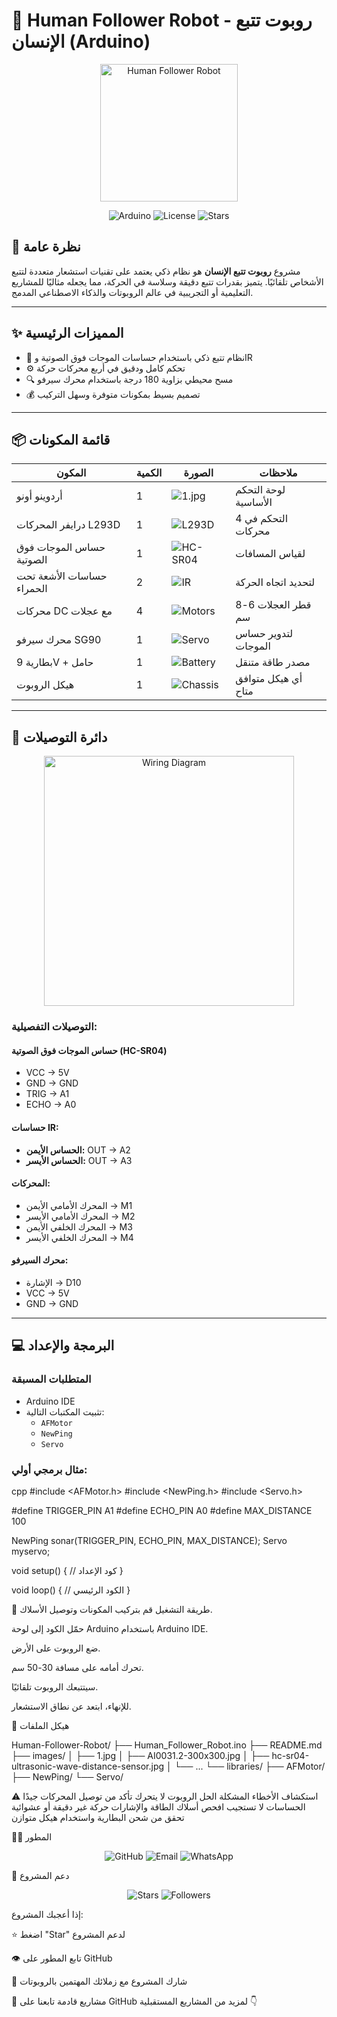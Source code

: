 # 🤖 Human Follower Robot - روبوت تتبع الإنسان (Arduino)

<p align="center">
  <img src="./images/433319f6-4cfd-435d-afbe-c8104b8f43f7.jfif" width="220" alt="Human Follower Robot"/>
</p>

<p align="center">
  <img src="https://img.shields.io/badge/Platform-Arduino-blue" alt="Arduino">
  <img src="https://img.shields.io/badge/License-MIT-green" alt="License">
  <img src="https://img.shields.io/github/stars/Eng-Ayman-Twfaq/Human-Follower-Robot?style=social" alt="Stars">
</p>

## 📝 نظرة عامة

مشروع **روبوت تتبع الإنسان** هو نظام ذكي يعتمد على تقنيات استشعار متعددة لتتبع الأشخاص تلقائيًا. يتميز بقدرات تتبع دقيقة وسلاسة في الحركة، مما يجعله مثاليًا للمشاريع التعليمية أو التجريبية في عالم الروبوتات والذكاء الاصطناعي المدمج.

---

## ✨ المميزات الرئيسية

- 🎯 نظام تتبع ذكي باستخدام حساسات الموجات فوق الصوتية وIR
- ⚙️ تحكم كامل ودقيق في أربع محركات حركة
- 🔍 مسح محيطي بزاوية 180 درجة باستخدام محرك سيرفو
- 💰 تصميم بسيط بمكونات متوفرة وسهل التركيب

---

## 📦 قائمة المكونات

| المكون                        | الكمية | الصورة                                                                 | ملاحظات                        |
|------------------------------|--------|------------------------------------------------------------------------|--------------------------------|
| أردوينو أونو                 | 1      | ![1.jpg](./images/1.jpg)                                              | لوحة التحكم الأساسية           |
| درايفر المحركات L293D       | 1      | ![L293D](./images/AI0031.2-300x300.jpg)                               | التحكم في 4 محركات             |
| حساس الموجات فوق الصوتية     | 1      | ![HC-SR04](./images/hc-sr04-ultrasonic-wave-distance-sensor.jpg)      | لقياس المسافات                 |
| حساسات الأشعة تحت الحمراء  | 2      | ![IR](./images/ir-sensor-module-imported-500x500-1000x1000.jpg)       | لتحديد اتجاه الحركة            |
| محركات DC مع عجلات          | 4      | ![Motors](./images/336.2.jpg)                                         | قطر العجلات 6-8 سم             |
| محرك سيرفو SG90             | 1      | ![Servo](./images/R.png)                                              | لتدوير حساس الموجات            |
| بطارية 9V + حامل            | 1      | ![Battery](./images/s-l400.jpg)                                       | مصدر طاقة متنقل                |
| هيكل الروبوت                | 1      | ![Chassis](./images/4wd-smart-motor-robot-car-chasis-500x500.jpg)     | أي هيكل متوافق متاح            |

---

## 🔌 دائرة التوصيلات

<p align="center">
  <img src="./images/f738f3a3-289e-4a0e-a267-ced5d8d162fd.jfif" width="400" alt="Wiring Diagram"/>
</p>

### التوصيلات التفصيلية:

#### حساس الموجات فوق الصوتية (HC-SR04)
- VCC → 5V  
- GND → GND  
- TRIG → A1  
- ECHO → A0  

#### حساسات IR:
- **الحساس الأيمن:** OUT → A2  
- **الحساس الأيسر:** OUT → A3  

#### المحركات:
- المحرك الأمامي الأيمن → M1  
- المحرك الأمامي الأيسر → M2  
- المحرك الخلفي الأيمن → M3  
- المحرك الخلفي الأيسر → M4  

#### محرك السيرفو:
- الإشارة → D10  
- VCC → 5V  
- GND → GND  

---

## 💻 البرمجة والإعداد

### المتطلبات المسبقة
- Arduino IDE
- تثبيت المكتبات التالية:
  - `AFMotor`
  - `NewPing`
  - `Servo`

### مثال برمجي أولي:

cpp
#include <AFMotor.h>
#include <NewPing.h>
#include <Servo.h>

#define TRIGGER_PIN A1
#define ECHO_PIN A0
#define MAX_DISTANCE 100

NewPing sonar(TRIGGER_PIN, ECHO_PIN, MAX_DISTANCE);
Servo myservo;

void setup() {
  // كود الإعداد
}

void loop() {
  // الكود الرئيسي
}


🎯 طريقة التشغيل
قم بتركيب المكونات وتوصيل الأسلاك.

حمّل الكود إلى لوحة Arduino باستخدام Arduino IDE.

ضع الروبوت على الأرض.

تحرك أمامه على مسافة 30-50 سم.

سيتتبعك الروبوت تلقائيًا.

للإنهاء، ابتعد عن نطاق الاستشعار.

📂 هيكل الملفات

Human-Follower-Robot/
├── Human_Follower_Robot.ino
├── README.md
├── images/
│   ├── 1.jpg
│   ├── AI0031.2-300x300.jpg
│   ├── hc-sr04-ultrasonic-wave-distance-sensor.jpg
│   └── ...
└── libraries/
    ├── AFMotor/
    ├── NewPing/
    └── Servo/


⚠️ استكشاف الأخطاء
المشكلة	الحل
الروبوت لا يتحرك	تأكد من توصيل المحركات جيدًا
الحساسات لا تستجيب	افحص أسلاك الطاقة والإشارات
حركة غير دقيقة أو عشوائية	تحقق من شحن البطارية واستخدام هيكل متوازن

👨‍💻 المطور
<p align="center"> <img src="https://img.shields.io/badge/GitHub-Eng__Ayman__Twfaq-181717?style=for-the-badge&logo=github" alt="GitHub"/> <img src="https://img.shields.io/badge/Email-ayman.tawfaq.developes%2540gmail.com-D14836?style=for-the-badge&logo=gmail" alt="Email"/> <img src="https://img.shields.io/badge/WhatsApp-%252B967%2520770%2520883%2520615-25D366?style=for-the-badge&logo=whatsapp" alt="WhatsApp"/> </p>
🌟 دعم المشروع
<p align="center"> <img src="https://img.shields.io/github/stars/Eng-Ayman-Twfaq/Human-Follower-Robot?style=social" alt="Stars"/> <img src="https://img.shields.io/github/followers/Eng-Ayman-Twfaq?style=social" alt="Followers"/> </p>
إذا أعجبك المشروع:

⭐ اضغط "Star" لدعم المشروع

👁️ تابع المطور على GitHub

📢 شارك المشروع مع زملائك المهتمين بالروبوتات

🚀 مشاريع قادمة
تابعنا على GitHub لمزيد من المشاريع المستقبلية 👇


